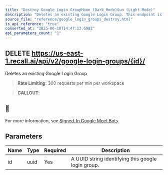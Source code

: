 ```yaml
---
title: "Destroy Google Login GroupMoon (Dark Mode)Sun (Light Mode)"
description: "Deletes an existing Google Login Group. This endpoint is rate limited to: 300 requests per min per workspace"
source_file: "reference/google_login_groups_destroy.html"
is_api_reference: "true"
converted_at: "2025-06-10T14:47:13.698Z"
api_parameters_count: "1"
---
```

## DELETE https://us-east-1.recall.ai/api/v2/google-login-groups/{id}/

Deletes an existing Google Login Group

> **Rate Limiting**: 300 requests per min per workspace

> **CALLOUT**:

## 📘

For more information, see [Signed-In Google Meet Bots](/docs/google-meet-login-getting-started.md)
## Parameters

| Name | Type | Required | Description |
| --- | --- | --- | --- |
| id | uuid | Yes | A UUID string identifying this google login group. |

